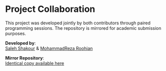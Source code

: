# Project Collaboration

This project was developed jointly by both contributors through paired programming sessions. The repository is mirrored for academic submission purposes.

**Developed by**:  
[Saleh Shakour](https://github.com/SalehShakour) & [MohammadReza Roohian](https://github.com/MohammadRezaRoohian)  

**Mirror Repository**:  
[Identical copy available here](https://github.com/MohammadRezaRoohian/Hepatitis-Patient-Outcome-Classification)
